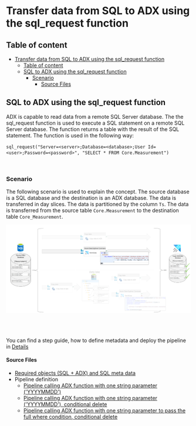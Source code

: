 # Transfer data from SQL to ADX using the sql_request function


## Table of content

- [Transfer data from SQL to ADX using the sql\_request function](#transfer-data-from-sql-to-adx-using-the-sql_request-function)
  - [Table of content](#table-of-content)
  - [SQL to ADX using the sql\_request function](#sql-to-adx-using-the-sql_request-function)
    - [Scenario](#scenario)
      - [Source Files](#source-files)


## SQL to ADX using the sql_request function

ADX is capable to read data from a remote SQL Server database. The the sql_request function is used to execute a SQL statement on a remote SQL Server database. The function returns a table with the result of the SQL statement. The function is used in the following way:

    sql_request("Server=<server>;Database=<database>;User Id=<user>;Password=<password>", "SELECT * FROM Core.Measurement")
<br>

### Scenario

The following scenario is used to explain the concept. The source database is a SQL database and the destination is an ADX database. The data is transferred in day slices. The data is partitioned by the column `Ts`.
The data is transferred from the source table `Core.Measurement` to the destination table `Core_Measurement`. 

![Senario Overview](./../../../doc/assets/sql-to-adx/SMDT_SQLtoADXFunctionScenario.png)

<br>
<br>

You can find a step guide, how to define metadata and deploy the pipeline in [Details](./10SQLToADXCopy.md)

#### Source Files
 * [Required objects (SQL + ADX) and SQL meta data](./../../../sqldb/SDMT_DB/ScriptToGenerateMetaTestData/ToADX/SQLToADX_ADXFunction.sql)
 * Pipeline definition 
   * [Pipeline calling ADX function with one string parameter ('YYYYMMDD')](./../../../pipeline/ToADX/SQLtoLake-FunctionCall-ADX/SDMT-SQLorLake-ViaFunctionTo-ADX.json)
   * [Pipeline calling ADX function with one string parameter ('YYYYMMDD'), conditional delete](./../../../pipeline/ToADX/SQLtoLake-FunctionCall-ADX/SDMT-SQLorLake-ViaFunctionTo-ADX-ConditionalDelete.json)
   * [Pipeline calling ADX function with one string parameter to pass the full where condition, conditional delete](./../../../pipeline/ToADX/SQLtoLake-FunctionCall-ADX/SDMT-SQL-ViaFullWhereFunctionTo-ADX-ConditionalDelete.json)


